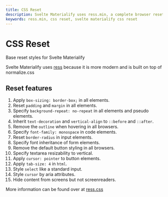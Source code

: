 ```yaml
---
title: CSS Reset
description: Svelte Materialify uses ress.min, a complete browser reset based off of normalize.css.
keywords: ress.min, css reset, svelte materialify css reset
---
```


# CSS Reset

Base reset styles for Svelte Materialify

Svelte Materialify uses [ress](https://github.com/filipelinhares/ress) because it is more
modern and is built on top of normalize.css

## Reset features

1. Apply `box-sizing: border-box;` in all elements.
2. Reset `padding` and `margin` in all elements.
3. Specify `background-repeat: no-repeat` in all elements and pseudo elements.
4. Inherit `text-decoration` and `vertical-align` to `::before` and `::after`.
5. Remove the `outline` when hovering in all browsers.
6. Specify `font-family: monospace` in code elements.
7. Reset `border-radius` in input elements.
8. Specify font inheritance of form elements.
9. Remove the default button styling in all browsers.
10. Specify textarea resizability to vertical.
11. Apply `cursor: pointer` to button elements.
12. Apply `tab-size: 4` in `html`.
13. Style `select` like a standard input.
14. Style `cursor` by aria attributes.
15. Hide content from screens but not screenreaders.

More information can be found over at [ress.css](https://github.com/filipelinhares/ress)
